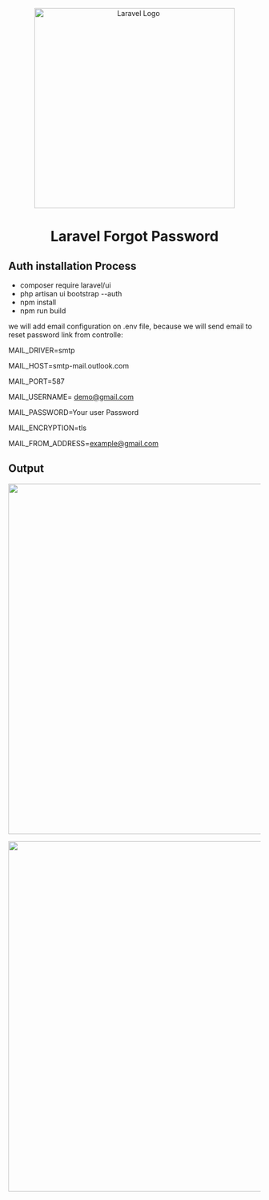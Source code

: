 <p align="center"><a href="https://laravel.com" target="_blank"><img src="https://raw.githubusercontent.com/laravel/art/master/logo-lockup/5%20SVG/2%20CMYK/1%20Full%20Color/laravel-logolockup-cmyk-red.svg" width="400" alt="Laravel Logo"></a></p>

<h1 align="center">Laravel Forgot Password</h1>

## Auth installation Process

- composer require laravel/ui
- php artisan ui bootstrap --auth
- npm install
- npm run build

we will add email configuration on .env file, because we will send email to reset password link from controlle:

MAIL_DRIVER=smtp

MAIL_HOST=smtp-mail.outlook.com

MAIL_PORT=587

MAIL_USERNAME= demo@gmail.com

MAIL_PASSWORD=Your user Password

MAIL_ENCRYPTION=tls

MAIL_FROM_ADDRESS=example@gmail.com


## Output


<p align="center">
<img width="700px" src="https://user-images.githubusercontent.com/80118217/208971418-7fc7cd04-b38b-4ccf-bd1b-4a8e968115d0.JPG">
</p>

<p align="center">
<img width="700px" src="https://user-images.githubusercontent.com/80118217/208971526-31fec9cc-e549-4fb9-beb5-d8b853e89f36.JPG">
</p>

